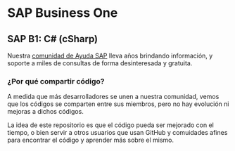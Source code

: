# SAP Business One

## SAP B1: C# (cSharp)
Nuestra [comunidad de Ayuda SAP](http://foros.consultoria-sap.com) lleva años brindando información, y soporte a miles de consultas de forma desinteresada y gratuita. 

### ¿Por qué compartir código?
A medida que más desarrolladores se unen a nuestra comunidad, vemos que los códigos se comparten entre sus miembros, pero no hay evolución ni mejoras a dichos códigos.

La idea de este repositorio es que el código pueda ser mejorado con el tiempo, o bien servir a otros usuarios que usan GitHub y comuidades afines para encontrar el código y aprender más sobre el mismo.
